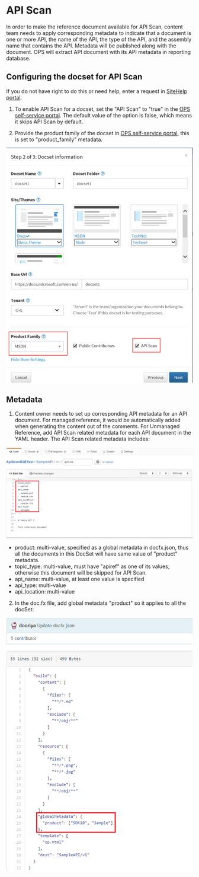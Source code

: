# API Scan

In order to make the reference document available for API Scan, content team needs to apply corresponding metadata to indicate that a document is one or more API, the name of the API, the type of the API, and the assembly name that contains the API.  Metadata will be published along with the document. OPS will extract API document with its API metadata in reporting database.  

## Configuring the docset for API Scan

If you do not have right to do this or need help, enter a request in [SiteHelp portal](http://aka.ms/sitehelp).

1. To enable API Scan for a docset, set the "API Scan" to "true" in the [OPS self-service portal](https://OPS). The default value of the option is false, which means it skips API Scan by default. 

2. Provide the product family of the docset in [OPS self-service portal](https://OPS), this is set to "product_family" metadata. 

![API Scan - docset](../images/apiscan1.png)

## Metadata

1. Content owner needs to set up corresponding API metadata for an API document. For managed reference, it would be automatically added when generating the content out of the comments. For Unmanaged Reference, add API Scan related metadata for each API document in the YAML header. The API Scan related metadata includes: 

![API Scan - header](../images/apiscan2.png)

* product: multi-value, specified as a global metadata in docfx.json, thus all the documents in this DocSet will have same value of "product" metadata. 
* topic_type: multi-value, must have "apiref" as one of its values, otherwise this document will be skipped for API Scan. 
* api_name: multi-value, at least one value is specified 
* api_type: multi-value 
* api_location: multi-value 

2. In the doc.fx file, add global metadata "product" so it applies to all the docSet: 

![API Scan - metadata](../images/apiscan3.png)
